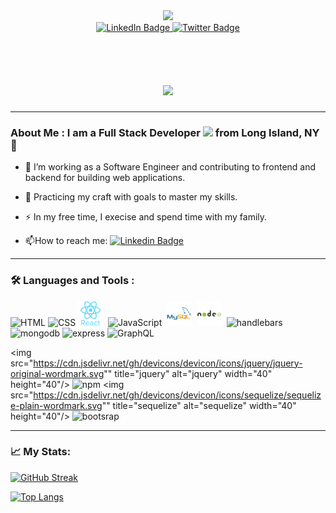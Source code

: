 <div id="header" align="center">
  <img src="https://media.giphy.com/media/M9gbBd9nbDrOTu1Mqx/giphy.gif" width="100"/>
</div>
<div id="badges" align="center">
  <a href="https://www.linkedin.com/in/ian-jean-pierre-76b2ab210/">
    <img src="https://img.shields.io/badge/LinkedIn-blue?style=for-the-badge&logo=linkedin&logoColor=white" alt="LinkedIn Badge"/>
  </a>
  <a href="https://twitter.com/Norfside_A">
    <img src="https://img.shields.io/badge/Twitter-blue?style=for-the-badge&logo=twitter&logoColor=white" alt="Twitter Badge"/>
  </a>
</div>
<div align="center"><br>
  <img src="https://komarev.com/ghpvc/?username=HotelYankee&style=flat-square&color=blue" alt=""/>
  <h1>
  <img src="https://media.giphy.com/media/HPu8bxH13Zr1sAHWe3/giphy.gif" width="2px"/>
  </h1>
</div>

---

### About Me : I am a Full Stack Developer <img src="https://media.giphy.com/media/WUlplcMpOCEmTGBtBW/giphy.gif" width="30"> from Long Island, NY🗽
- :telescope: I’m working as a Software Engineer and contributing to frontend and backend for building web applications.

- :seedling: Practicing my craft with goals to master my skills.

- :zap: In my free time, I execise and spend time with my family.

- :mailbox:How to reach me: [![Linkedin Badge](https://img.shields.io/badge/-IanJeanPierre-blue?style=flat&logo=Linkedin&logoColor=white)](https://www.linkedin.com/in/ian-jean-pierre-76b2ab210/)
---
### :hammer_and_wrench: Languages and Tools :
<div>
  <img src="https://cdn.jsdelivr.net/gh/devicons/devicon/icons/html5/html5-plain-wordmark.svg" title="HTML" alt="HTML" width="40" height="40"/>
  <img src="https://cdn.jsdelivr.net/gh/devicons/devicon/icons/css3/css3-plain-wordmark.svg" title="CSS" alt="CSS" width="40" height="40"/>
  <img src="https://github.com/devicons/devicon/blob/master/icons/react/react-original-wordmark.svg" title="React" alt="React" width="40" height="40"/>&nbsp;
  <img src="https://cdn.jsdelivr.net/gh/devicons/devicon/icons/javascript/javascript-plain.svg" title="JavaScript" alt="JavaScript" width="40" height="40"/>&nbsp;
  <img src="https://github.com/devicons/devicon/blob/master/icons/mysql/mysql-original-wordmark.svg" title="MySQL"  alt="MySQL" width="40" height="40"/>&nbsp;
  <img src="https://github.com/devicons/devicon/blob/master/icons/nodejs/nodejs-original-wordmark.svg" title="NodeJS" alt="NodeJS" width="40" height="40"/>&nbsp;
  <img src="https://cdn.jsdelivr.net/gh/devicons/devicon/icons/handlebars/handlebars-original.svg" title="handlebars" alt="handlebars" width="40" height="40"/>
  <img src="https://cdn.jsdelivr.net/gh/devicons/devicon/icons/mongodb/mongodb-original-wordmark.svg" title="mongodb" alt="mongodb" width="40" height="40"/>
  <img src="https://cdn.jsdelivr.net/gh/devicons/devicon/icons/express/express-original-wordmark.svg" title="express" alt="express" width="40" height="40"/>
   <img src="https://cdn.jsdelivr.net/gh/devicons/devicon/icons/graphql/graphql-plain-wordmark.svg" title="GraphQL" alt="GraphQL" width="40" height="40"/>
  
  <img src="https://cdn.jsdelivr.net/gh/devicons/devicon/icons/jquery/jquery-original-wordmark.svg"" title="jquery" alt="jquery" width="40" height="40"/>
  <img src="https://cdn.jsdelivr.net/gh/devicons/devicon/icons/npm/npm-original-wordmark.svg" title="npm" alt="npm" width="40" height="40"/>
  <img src="https://cdn.jsdelivr.net/gh/devicons/devicon/icons/sequelize/sequelize-plain-wordmark.svg"" title="sequelize" alt="sequelize" width="40" height="40"/>
  <img src="https://cdn.jsdelivr.net/gh/devicons/devicon/icons/bootstrap/bootstrap-plain-wordmark.svg" title="bootstrap" alt="bootsrap" width="40" height="40"/>
</div>

---

### 📈 My Stats:
[![GitHub Streak](http://github-readme-streak-stats.herokuapp.com?user=HotelYankee&theme=dark&background=000000)](https://git.io/streak-stats)

[![Top Langs](https://github-readme-stats.vercel.app/api/top-langs/?username=HotelYankee&layout=compact&theme=vision-friendly-dark)](https://github.com/anuraghazra/github-readme-stats)
